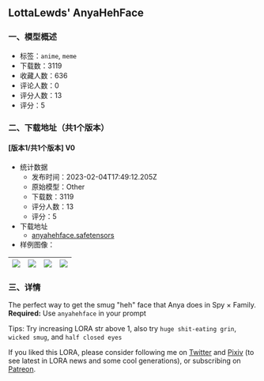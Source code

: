 ## LottaLewds' AnyaHehFace
### 一、模型概述

- 标签：`anime`, `meme`
- 下载数：3119
- 收藏人数：636
- 评论人数：0
- 评分人数：13
- 评分：5

### 二、下载地址（共1个版本）

#### [版本1/共1个版本] V0

- 统计数据
  - 发布时间：2023-02-04T17:49:12.205Z
  - 原始模型：Other
  - 下载数：3119
  - 评分人数：13
  - 评分：5
- 下载地址
  - [anyahehface.safetensors](https://civitai.com/api/download/models/4964)
- 样例图像：

| <img src="https://image.civitai.com/xG1nkqKTMzGDvpLrqFT7WA/46969705-ab3b-4fad-e8a4-8556a0043500/width=450/35864.jpeg" /> | <img src="https://image.civitai.com/xG1nkqKTMzGDvpLrqFT7WA/c5996340-0b4c-426e-2192-be9895b4c100/width=450/35874.jpeg" /> | <img src="https://image.civitai.com/xG1nkqKTMzGDvpLrqFT7WA/dfbea2e3-e828-49b9-4549-6c21ff86a300/width=450/35879.jpeg" /> | <img src="https://image.civitai.com/xG1nkqKTMzGDvpLrqFT7WA/01494a6f-16ba-4a1f-df2f-224380532000/width=450/35878.jpeg" /> |
| ---- | ---- | ---- | ---- |


### 三、详情
<p>The perfect way to get the smug "heh" face that Anya does in Spy × Family. <strong>Required:</strong> Use <code>anyahehface</code> in your prompt</p><p>Tips: Try increasing LORA str above 1, also try <code>huge shit-eating grin</code>, <code>wicked smug</code>, and <code>half closed eyes</code></p><p>If you liked this LORA, please consider following me on <a target="_blank" rel="ugc" href="https://twitter.com/lewdslotta">Twitter</a> and <a target="_blank" rel="ugc" href="https://www.pixiv.net/en/users/81897676">Pixiv</a> (to see latest in LORA news and some cool generations), or subscribing on <a target="_blank" rel="ugc" href="https://www.patreon.com/lottalewds">Patreon</a>.</p>